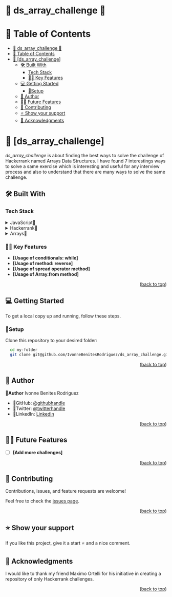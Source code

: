 # 🌷 ds_array_challenge 🌷

# 📗 Table of Contents

- [🌷 ds\_array\_challenge 🌷](#-ds_array_challenge-)
- [📗 Table of Contents](#-table-of-contents)
- [📖 \[ds\_array\_challenge\] ](#-ds_array_challenge--1)
  - [🛠 Built With ](#-built-with-)
    - [Tech Stack ](#tech-stack-)
    - [🌸🌷 Key Features ](#-key-features-)
  - [💻 Getting Started ](#-getting-started-)
    - [🌷Setup](#setup)
  - [🌷 Author ](#-author-)
  - [🔭🌷 Future Features ](#-future-features-)
  - [🤝 Contributing ](#-contributing-)
  - [⭐️ Show your support ](#️-show-your-support-)
  - [🙏 Acknowledgments ](#-acknowledgments-)

<!-- PROJECT DESCRIPTION -->

# 📖 [ds_array_challenge] <a name="about-project"></a>
*ds_array_challenge* is about finding the best ways to solve the challenge of 
Hackerrank named Arrays Data Structures.
I have found 7 interestings ways to solve a same exercise which is interesting and useful for any interview process and also to understand that there are many ways to solve the same challenge.<br/>

## 🛠 Built With <a name="built-with"></a>

### Tech Stack <a name="tech-stack"></a>

<details>
<summary>JavaScript🌷</summary>
  <ul>
    <li><a href="https://developer.mozilla.org/es/docs/Web/JavaScript">JavaScript🌷</a></li>
  </ul>
  </details>
  <details>
  <summary>Hackerrank🌷</summary>
  <ul>
    <li><a href="https://www.hackerrank.com/">Hackerrank🌷</a></li>
  </ul>
</details>
<details>
  <summary>Arrays🌷</summary>
  <ul>
    <li><a href="https://developer.mozilla.org/es/docs/Web/JavaScript/Reference/Global_Objects/Array">Arrays🌷</a></li>
  </ul>
</details>

### 🌸🌷 Key Features <a name="key-features"></a>
- **[Usage of conditionals: while]**
- **[Usage of method: reverse]**
- **[Usage of spread operator method]**
- **[Usage of Array.from method]**
  
<p align="right">(<a href="#readme-top">back to top</a>)</p>

## 💻 Getting Started <a name="getting-started"></a>

To get a local copy up and running, follow these steps.

### 🌷Setup

Clone this repository to your desired folder:


```sh
  cd my-folder
  git clone git@github.com/IvonneBenitesRodriguez/ds_array_challenge.git
```

<p align="right">(<a href="#readme-top">back to top</a>)</p>

## 🌷 Author <a name="author"></a>

🌸**Author** Ivonne Benites Rodriguez <br/>

- 🌷GitHub: [@githubhandle](https://github.com/IvonneBenitesRodriguez)
- 🌷Twitter: [@twitterhandle](https://twitter.com/IvonneBenitesR)
- 🌷LinkedIn: [LinkedIn](https://www.linkedin.com/in/ivonnebenites/)
  

<p align="right">(<a href="#readme-top">back to top</a>)</p>

## 🔭🌷 Future Features <a name="future-features"></a>

- [ ] **[Add more challenges]**
  

<p align="right">(<a href="#readme-top">back to top</a>)</p>

## 🤝 Contributing <a name="contributing"></a>

Contributions, issues, and feature requests are welcome!

Feel free to check the [issues page](../../issues/).

<p align="right">(<a href="#readme-top">back to top</a>)</p>

## ⭐️ Show your support <a name="support"></a>

If you like this project, give it a start ⭐️ and a nice comment.


## 🙏 Acknowledgments <a name="acknowledgements"></a>

I would like to thank my friend Maximo Ortelli for his initiative in creating a repository of only Hackerrank challenges.

<p align="right">(<a href="#readme-top">back to top</a>)</p>

<!-- LICENSE -->
